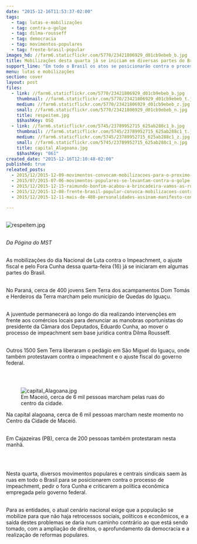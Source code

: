 ```yaml
---
date: "2015-12-16T11:53:37-02:00"
tags:
  - tag: lutas-e-mobilizações
  - tag: contra-o-golpe
  - tag: dilma-rousseff
  - tag: democracia
  - tag: movimentos-populares
  - tag: frente-brasil-popular
images_hd: //farm6.staticflickr.com/5770/23421806929_d01cb9ebeb_b.jpg
title: Mobilizações desta quarta já se iniciam em diversas partes do Brasil
support_line: "Em todo o Brasil os atos se posicionarão contra o processo de impeachment, pedir o fora Cunha e criticarem a política econômica empregada pelo governo federal."
menu: lutas e mobilizações
section: cover
layout: post
files:
  - link: //farm6.staticflickr.com/5770/23421806929_d01cb9ebeb_b.jpg
    thumbnail: //farm6.staticflickr.com/5770/23421806929_d01cb9ebeb_t.jpg
    medium: //farm6.staticflickr.com/5770/23421806929_d01cb9ebeb_z.jpg
    small: //farm6.staticflickr.com/5770/23421806929_d01cb9ebeb_n.jpg
    title: respeitem.jpg
    $$hashKey: 0SQ
  - link: //farm6.staticflickr.com/5745/23789952715_625ab288c1_b.jpg
    thumbnail: //farm6.staticflickr.com/5745/23789952715_625ab288c1_t.jpg
    medium: //farm6.staticflickr.com/5745/23789952715_625ab288c1_z.jpg
    small: //farm6.staticflickr.com/5745/23789952715_625ab288c1_n.jpg
    title: capital_Alagoana.jpg
    $$hashKey: "061"
created_date: "2015-12-16T12:10:48-02:00"
published: true
releated_posts:
  - 2015/12/2015-12-09-movimentos-convocam-mobilizacoes-para-o-proximo-dia-16-12.md
  - 2015/07/2015-07-06-movimentos-populares-se-levantam-contra-o-golpe.md
  - 2015/12/2015-12-15-raimundo-bonfim-acabou-a-brincadeira-vamos-as-ruas-contra-o-golpe.md
  - 2015/12/2015-12-08-frente-brasil-popular-convoca-mobilizacoes-contra-o-golpe-para-o-dia-16-12.md
  - 2015/12/2015-12-11-mais-de-480-personalidades-assinam-manifesto-contra-golpe.md

---
```

<p><br />
<img alt="respeitem.jpg" src="//farm6.staticflickr.com/5770/23421806929_d01cb9ebeb_b.jpg" /></p>

<p><br />
<em>Da P&aacute;gina do MST</em></p>

<p><br />
As mobiliza&ccedil;&otilde;es do dia Nacional de Luta contra o Impeachment, o ajuste fiscal e pelo Fora Cunha dessa quarta-feira (16) j&aacute; se iniciaram em algumas partes do Brasil.&nbsp;</p>

<p><br />
No Paran&aacute;, cerca de 400 jovens Sem Terra dos acampamentos Dom Tom&aacute;s e Herdeiros da Terra marcham pelo munic&iacute;pio de Quedas do Igua&ccedil;u.&nbsp;</p>

<p><br />
A juventude permanecer&aacute; ao longo do dia realizando interven&ccedil;&otilde;es em frente aos com&eacute;rcios locais para denunciar as manobras oportunistas do presidente da C&acirc;mara dos Deputados, Eduardo Cunha, ao mover o processo de impeachment sem base jur&iacute;dica contra Dilma Rousseff.&nbsp;</p>

<p><br />
Outros 1500 Sem Terra liberaram o ped&aacute;gio em S&atilde;o Miguel do Igua&ccedil;u, onde tamb&eacute;m protestavam contra o impeachment e o ajuste fiscal do governo federal.</p>

<p>&nbsp;</p>

<figure class="image" style="float:right"><img alt="capital_Alagoana.jpg" src="//farm6.staticflickr.com/5745/23789952715_625ab288c1_b.jpg" />
<figcaption>Em Macei&oacute;, cerca de 6 mil pessoas marcham pelas ruas do centro da cidade.</figcaption>
</figure>

<p>Na capital alagoana, cerca de 6 mil pessoas marcham neste momento no Centro da Cidade de Macei&oacute;.</p>

<p><br />
Em&nbsp;Cajazeiras (PB), cerca de&nbsp;200 pessoas tamb&eacute;m protestaram&nbsp;nesta manh&atilde;.</p>

<p>&nbsp;</p>

<p><br />
Nesta quarta, diversos movimentos populares e centrais sindicais saem &agrave;s ruas em todo o Brasil para se posicionarem contra o processo de impeachment, pedir o fora Cunha e criticarem a pol&iacute;tica econ&ocirc;mica empregada pelo governo federal.&nbsp;</p>

<p><br />
Para as entidades, o atual cen&aacute;rio nacional exige que a popula&ccedil;&atilde;o se mobilize para que n&atilde;o haja retrocessos sociais, pol&iacute;ticos e econ&ocirc;micos, e a sa&iacute;da destes problemas se daria num caminho contr&aacute;rio ao que est&aacute; sendo tomado, com a amplia&ccedil;&atilde;o de direitos, o aprofundamento da democracia e a realiza&ccedil;&atilde;o de reformas populares.</p>

<p>&nbsp;</p>
